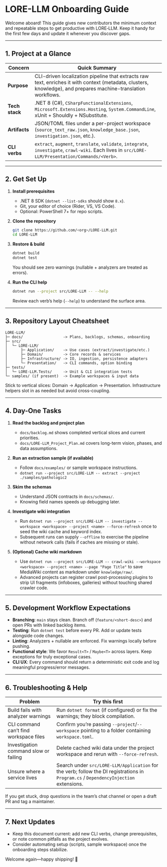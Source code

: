 # LORE-LLM Onboarding Guide

Welcome aboard! This guide gives new contributors the minimum context and repeatable steps to get productive with LORE‑LLM. Keep it handy for the first few days and update it whenever you discover gaps.

---

## 1. Project at a Glance

| Concern | Quick Summary |
| --- | --- |
| **Purpose** | CLI-driven localization pipeline that extracts raw text, enriches it with context (metadata, clusters, knowledge), and prepares machine-translation workflows. |
| **Tech stack** | .NET 8 (C#), `CSharpFunctionalExtensions`, `Microsoft.Extensions.Hosting`, `System.CommandLine`, xUnit + Shouldly + NSubstitute. |
| **Artifacts** | JSON/TOML files under a per-project workspace (`source_text_raw.json`, `knowledge_base.json`, `investigation.json`, etc.). |
| **CLI verbs** | `extract`, `augment`, `translate`, `validate`, `integrate`, `investigate`, `crawl-wiki`. Each lives in `src/LORE-LLM/Presentation/Commands/<Verb>`. |

---

## 2. Get Set Up

1. **Install prerequisites**
   - .NET 8 SDK (`dotnet --list-sdks` should show `8.x`).
   - Git, your editor of choice (Rider, VS, VS Code).
   - Optional: PowerShell 7+ for repo scripts.

2. **Clone the repository**
   ```bash
   git clone https://github.com/<org>/LORE-LLM.git
   cd LORE-LLM
   ```

3. **Restore & build**
   ```bash
   dotnet build
   dotnet test
   ```
   You should see zero warnings (nullable + analyzers are treated as errors).

4. **Run the CLI help**
   ```bash
   dotnet run --project src/LORE-LLM -- --help
   ```
   Review each verb’s help (`--help`) to understand the surface area.

---

## 3. Repository Layout Cheatsheet

```
LORE-LLM/
├─ docs/                  -> Plans, backlogs, schemas, onboarding
├─ src/
│  └─ LORE-LLM/
│      ├─ Application/    -> Use cases (extract/investigate/etc.)
│      ├─ Domain/         -> Core records & services
│      ├─ Infrastructure/ -> IO, ingestion, persistence adapters
│      └─ Presentation/   -> CLI commands, option binding
├─ tests/
│  └─ LORE-LLM.Tests/     -> Unit & CLI integration tests
└─ samples/ (if present)  -> Example workspaces & input data
```

Stick to vertical slices: Domain → Application → Presentation. Infrastructure helpers slot in as needed but avoid cross-coupling.

---

## 4. Day-One Tasks

1. **Read the backlog and project plan**  
   - `docs/backlog.md` shows completed vertical slices and current priorities.  
   - `docs/LORE-LLM_Project_Plan.md` covers long-term vision, phases, and data assumptions.

2. **Run an extraction sample (if available)**  
   - Follow `docs/examples/` or sample workspace instructions.  
   - `dotnet run --project src/LORE-LLM -- extract --project ./samples/pathologic2`

3. **Skim the schemas**  
   - Understand JSON contracts in `docs/schemas/`.  
   - Knowing field names speeds up debugging later.

4. **Investigate wiki integration**  
   - Run `dotnet run --project src/LORE-LLM -- investigate --workspace <workspace> --project <name> --force-refresh` once to seed the wiki cache and keyword index.  
   - Subsequent runs can supply `--offline` to exercise the pipeline without network calls (fails if caches are missing or stale).

5. **(Optional) Cache wiki markdown**  
   - Use `dotnet run --project src/LORE-LLM -- crawl-wiki --workspace <workspace> --project <name> --page "Page Title"` to save MediaWiki content as markdown under `knowledge/raw/`.  
   - Advanced projects can register crawl post-processing plugins to strip UI fragments (infoboxes, galleries) without touching shared crawler code.

---

## 5. Development Workflow Expectations

- **Branching**: `main` stays clean. Branch off (`feature/<short-desc>`) and open PRs with linked backlog items.
- **Testing**: Run `dotnet test` before every PR. Add or update tests alongside code changes.
- **Linting**: Analyzers + nullable are enforced. Fix warnings locally before pushing.
- **Functional style**: We favor `Result<T>` / `Maybe<T>` across layers. Keep exceptions for truly exceptional cases.
- **CLI UX**: Every command should return a deterministic exit code and log meaningful progress/error messages.

---

## 6. Troubleshooting & Help

| Problem | Try this first |
| --- | --- |
| Build fails with analyzer warnings | Run `dotnet format` (if configured) or fix the warnings; they block compilation. |
| CLI command can’t find workspace files | Confirm you’re passing `--project`/`--workspace` pointing to a folder containing `workspace.toml`. |
| Investigation command slow or failing | Delete cached wiki data under the project workspace and rerun with `--force-refresh`. |
| Unsure where a service lives | Search under `src/LORE-LLM/Application` for the verb; follow the DI registrations in `Program.cs` / `DependencyInjection` extensions. |

If you get stuck, drop questions in the team’s chat channel or open a draft PR and tag a maintainer.

---

## 7. Next Updates

- Keep this document current: add new CLI verbs, change prerequisites, or note common pitfalls as the project evolves.
- Consider automating setup (scripts, sample workspace) once the onboarding steps stabilize.

Welcome again—happy shipping! 🎉

